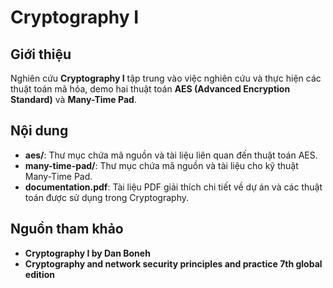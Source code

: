 # Cryptography I

## Giới thiệu
Nghiên cứu **Cryptography I** tập trung vào việc nghiên cứu và thực hiện các thuật toán mã hóa, demo hai thuật toán **AES (Advanced Encryption Standard)** và **Many-Time Pad**.

## Nội dung
- **aes/**: Thư mục chứa mã nguồn và tài liệu liên quan đến thuật toán AES.
- **many-time-pad/**: Thư mục chứa mã nguồn và tài liệu cho kỹ thuật Many-Time Pad.
- **documentation.pdf**: Tài liệu PDF giải thích chi tiết về dự án và các thuật toán được sử dụng trong Cryptography.

## Nguồn tham khảo
- **Cryptography I by Dan Boneh**
- **Cryptography and network security principles and practice 7th global edition**


